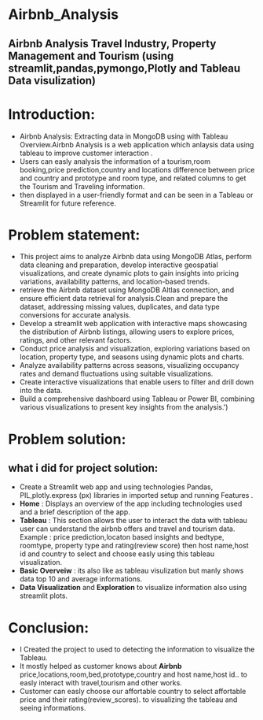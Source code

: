 # Airbnb_Analysis
## Airbnb Analysis Travel Industry, Property Management and Tourism (using streamlit,pandas,pymongo,Plotly and Tableau Data visulization)
# Introduction:
- Airbnb Analysis: Extracting data in MongoDB using  with Tableau Overview.Airbnb Analysis is a  web application which anlaysis data using tableau to improve customer interaction .
- Users can easly  analysis the information of a tourism,room booking,price prediction,country and locations difference between price and country and prototype and room type, and related columns to get the Tourism and Traveling  information.
- then displayed in a user-friendly format and can be seen in a Tableau or Streamlit  for future reference.
# Problem statement:
- This project aims to analyze Airbnb data using MongoDB Atlas, perform data cleaning and preparation, develop interactive geospatial visualizations, and create dynamic plots to gain insights into pricing variations, availability patterns, and location-based trends.
- retrieve the Airbnb dataset using MongoDB Altlas connection, and ensure efficient data retrieval for analysis.Clean and prepare the dataset, addressing missing values, duplicates, and data type conversions for accurate analysis.
- Develop a streamlit web application with interactive maps showcasing the distribution of Airbnb listings, allowing users to explore prices, ratings, and other relevant factors.
- Conduct price analysis and visualization, exploring variations based on location, property type, and seasons using dynamic plots and charts.
- Analyze availability patterns across seasons, visualizing occupancy rates and demand fluctuations using suitable visualizations.
- Create interactive visualizations that enable users to filter and drill down into the data.
- Build a comprehensive dashboard using Tableau or Power BI, combining various visualizations to present key insights from the analysis.')
# Problem solution:
## what i did for project solution:
- Create a Streamlit web app and using technologies Pandas, PIL,plotly.express (px) libraries in imported  setup and running Features .
- **Home** : Displays an overview of the app including technologies used and a brief description of the app.
- **Tableau** : This section allows the user to interact the data  with tableau user can understand the airbnb offers and travel and tourism data. Example : price prediction,locaton based insights and bedtype, roomtype, property type and rating(review score) then host name,host id and country to select and choose easly using this tableau visualization.
- **Basic Overveiw** : its also like as tableau visulization but manly shows data top 10 and average informations.
- **Data Visualization** and **Exploration** to visualize information also using  streamlit plots.                  
# Conclusion:
- I Created the project to used to detecting the  information to visualize the Tableau.
- It mostly  helped as customer knows about **Airbnb** price,locations,room,bed,prototype,country and host name,host id.. to easly interact with travel,tourism and other works.
- Customer can easly choose our affortable country to select affortable price and  their rating(review_scores). to visualizing the tableau and seeing informations.
